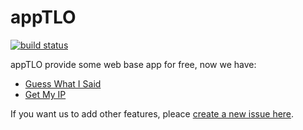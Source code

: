 appTLO
===============
[![build status](https://git.tlo.xyz/TLOxyz/APP/badges/master/build.svg)](https://git.tlo.xyz/TLOxyz/APP/builds)

appTLO provide some web base app for free, now we have:

+ [Guess What I Said](https://git.tlo.xyz/TLOxyz/Guess-What-I-Said)
+ [Get My IP](https://git.tlo.xyz/TLOxyz/APP/tree/master/Get-My-IP)

If you want us to add other features, pleace [create a new issue here](https://git.tlo.xyz/TLOxyz/APP/issues).
